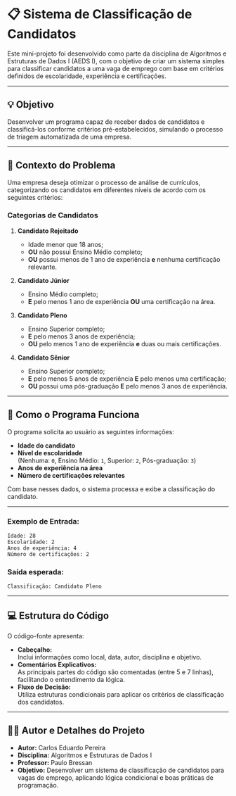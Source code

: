 # 📋 Sistema de Classificação de Candidatos

Este mini-projeto foi desenvolvido como parte da disciplina de Algoritmos e Estruturas de Dados I (AEDS I), com o objetivo de criar um sistema simples para classificar candidatos a uma vaga de emprego com base em critérios definidos de escolaridade, experiência e certificações.

---

## 💡 **Objetivo**

Desenvolver um programa capaz de receber dados de candidatos e classificá-los conforme critérios pré-estabelecidos, simulando o processo de triagem automatizada de uma empresa.

---

## 🏢 **Contexto do Problema**

Uma empresa deseja otimizar o processo de análise de currículos, categorizando os candidatos em diferentes níveis de acordo com os seguintes critérios:

### **Categorias de Candidatos**

1. **Candidato Rejeitado**
   - Idade menor que 18 anos;
   - **OU** não possui Ensino Médio completo;
   - **OU** possui menos de 1 ano de experiência **e** nenhuma certificação relevante.

2. **Candidato Júnior**
   - Ensino Médio completo;
   - **E** pelo menos 1 ano de experiência **OU** uma certificação na área.

3. **Candidato Pleno**
   - Ensino Superior completo;
   - **E** pelo menos 3 anos de experiência;
   - **OU** pelo menos 1 ano de experiência **e** duas ou mais certificações.

4. **Candidato Sênior**
   - Ensino Superior completo;
   - **E** pelo menos 5 anos de experiência **E** pelo menos uma certificação;
   - **OU** possui uma pós-graduação **E** pelo menos 3 anos de experiência.

---

## 📝 **Como o Programa Funciona**

O programa solicita ao usuário as seguintes informações:

- **Idade do candidato**
- **Nível de escolaridade**  
  (Nenhuma: `0`, Ensino Médio: `1`, Superior: `2`, Pós-graduação: `3`)
- **Anos de experiência na área**
- **Número de certificações relevantes**

Com base nesses dados, o sistema processa e exibe a classificação do candidato.

---

### **Exemplo de Entrada:**
```plaintext
Idade: 28
Escolaridade: 2
Anos de experiência: 4
Número de certificações: 2
```

### **Saída esperada:**
```plaintext
Classificação: Candidato Pleno
```

---

## 💻 **Estrutura do Código**

O código-fonte apresenta:

- **Cabeçalho:**  
  Inclui informações como local, data, autor, disciplina e objetivo.
- **Comentários Explicativos:**  
  As principais partes do código são comentadas (entre 5 e 7 linhas), facilitando o entendimento da lógica.
- **Fluxo de Decisão:**  
  Utiliza estruturas condicionais para aplicar os critérios de classificação dos candidatos.

---

## 👨‍💻 **Autor e Detalhes do Projeto**

- **Autor:** Carlos Eduardo Pereira
- **Disciplina:** Algoritmos e Estruturas de Dados I
- **Professor:** Paulo Bressan
- **Objetivo:** Desenvolver um sistema de classificação de candidatos para vagas de emprego, aplicando lógica condicional e boas práticas de programação.
